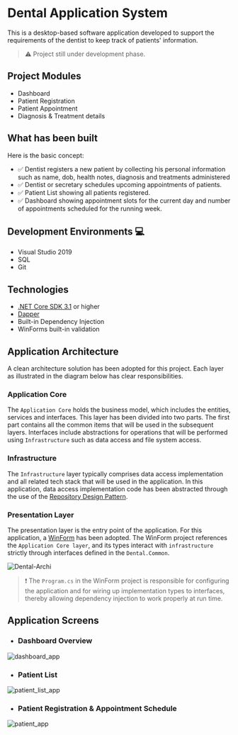 # Dental Application System 

This is a desktop-based software application developed to support the requirements of the dentist to keep track of patients' information.

> :warning: Project still under development phase.

## Project Modules
- Dashboard
- Patient Registration 
- Patient Appointment
- Diagnosis & Treatment details

## What has been built
Here is the basic concept:

- :white_check_mark: Dentist registers a new patient by collecting his personal information such as name, dob, health notes, diagnosis and treatments administered
- :white_check_mark: Dentist or secretary schedules upcoming appointments of patients.
- :white_check_mark: Patient List showing all patients registered.
- :white_check_mark: Dashboard showing appointment slots for the current day and number of appointments scheduled for the running week.

## Development Environments :computer:
- Visual Studio 2019
- SQL
- Git 

## Technologies
- [.NET Core SDK 3.1](https://dotnet.microsoft.com/download/dotnet-core/3.1) or higher
- [Dapper](https://github.com/StackExchange/Dapper)
- Built-in Dependency Injection
- WinForms built-in validation

## Application Architecture
A clean architecture solution has been adopted for this project. Each layer as illustrated in the diagram below has clear responsibilities.

### Application Core
 The `Application Core` holds the business model, which includes the entities, services and interfaces. This layer has been divided into two parts. The first part contains all the
common items that will be used in the subsequent layers. Interfaces include abstractions for operations that will be performed using `Infrastructure` such as data access and file 
system access.

### Infrastructure
The `Infrastructure` layer typically comprises data access implementation and all related tech stack that will be used in the application. In this application, data access implementation
code has been abstracted through the use of the [Repository Design Pattern](https://deviq.com/repository-pattern/).

### Presentation Layer
The presentation layer is the entry point of the application. For this application, a [WinForm](https://docs.microsoft.com/en-us/visualstudio/ide/create-csharp-winform-visual-studio) has been adopted. The WinForm project references the `Application Core layer`, and its types
interact with `infrastructure` strictly through interfaces defined in the `Dental.Common`.

![Dental-Archi](https://user-images.githubusercontent.com/23207774/97895854-c0d7fd80-1d4d-11eb-9f7e-b0ac739b33ec.png)

> :exclamation: The `Program.cs` in the WinForm project is responsible for configuring the application and for wiring up implementation types to interfaces, thereby allowing dependency injection to
work properly at run time.

## Application Screens

- ### Dashboard Overview

![dashboard_app](https://user-images.githubusercontent.com/23207774/97897019-558f2b00-1d4f-11eb-9c6d-5fbec61f16de.png)

- ### Patient List

![patient_list_app](https://user-images.githubusercontent.com/23207774/97897134-7f485200-1d4f-11eb-8f70-9a206cb78feb.png)

- ### Patient Registration & Appointment Schedule

![patient_app](https://user-images.githubusercontent.com/23207774/97897116-76f01700-1d4f-11eb-81c9-480630ce4bd1.png)

